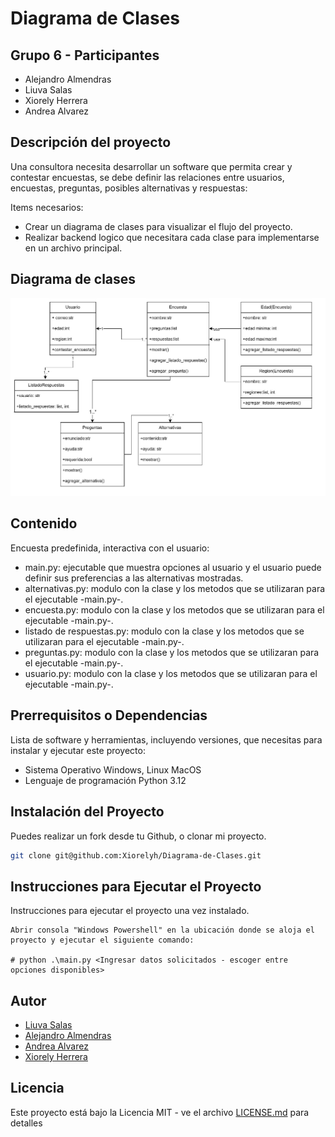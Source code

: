 # Diagrama de Clases

## Grupo 6 - Participantes

- Alejandro Almendras
- Liuva Salas
- Xiorely Herrera
- Andrea Alvarez

## Descripción del proyecto

Una consultora necesita desarrollar un software que permita crear y contestar encuestas, se debe definir las relaciones entre usuarios, encuestas, preguntas, posibles alternativas y respuestas:

Items necesarios:

- Crear un diagrama de clases para visualizar el flujo del proyecto.
- Realizar backend logico que necesitara cada clase para implementarse en un archivo principal.

## Diagrama de clases
![Diagrama de clases](/diagrama.jpg)
## Contenido

Encuesta predefinida, interactiva con el usuario:

- main.py: ejecutable que muestra opciones al usuario y el usuario puede definir sus preferencias a las alternativas mostradas.
- alternativas.py: modulo con la clase y los metodos que se utilizaran para el ejecutable -main.py-.
- encuesta.py: modulo con la clase y los metodos que se utilizaran para el ejecutable -main.py-.
- listado de respuestas.py: modulo con la clase y los metodos que se utilizaran para el ejecutable -main.py-.
- preguntas.py: modulo con la clase y los metodos que se utilizaran para el ejecutable -main.py-.
- usuario.py: modulo con la clase y los metodos que se utilizaran para el ejecutable -main.py-.

## Prerrequisitos o Dependencias

Lista de software y herramientas, incluyendo versiones, que necesitas para instalar y ejecutar este proyecto:

- Sistema Operativo Windows, Linux MacOS
- Lenguaje de programación Python 3.12

## Instalación del Proyecto

Puedes realizar un fork desde tu Github, o clonar mi proyecto.

```bash
git clone git@github.com:Xiorelyh/Diagrama-de-Clases.git
```

## Instrucciones para Ejecutar el Proyecto

Instrucciones para ejecutar el proyecto una vez instalado.

```Windows Powershell
Abrir consola "Windows Powershell" en la ubicación donde se aloja el proyecto y ejecutar el siguiente comando:

# python .\main.py <Ingresar datos solicitados - escoger entre opciones disponibles>
```

## Autor

- [Liuva Salas](https://github.com/LiuvaSalas)
- [Alejandro Almendras](https://github.com/Almendras2024)
- [Andrea Alvarez](https://github.com/Andrea-Alvarez-Gonzalez)
- [Xiorely Herrera](https://github.com/Xiorelyh)

## Licencia

Este proyecto está bajo la Licencia MIT - ve el archivo [LICENSE.md](LICENSE) para detalles
